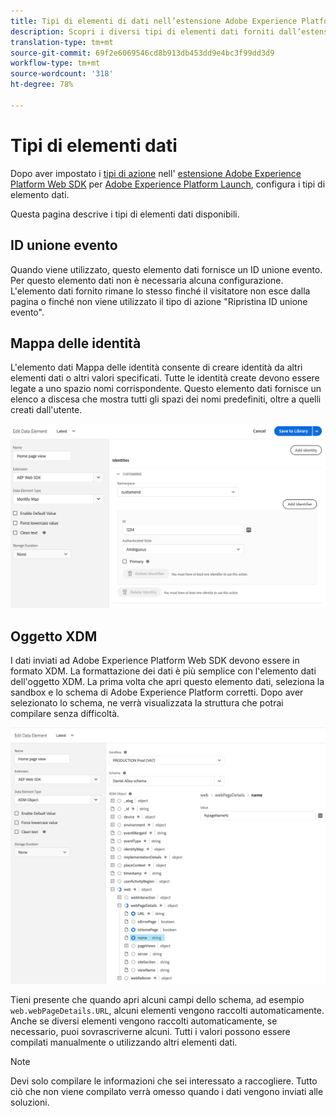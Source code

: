 ```yaml
---
title: Tipi di elementi di dati nell’estensione Adobe Experience Platform Web SDK
description: Scopri i diversi tipi di elementi dati forniti dall’estensione Adobe Experience Platform Web SDK in  Adobe Experience Platform Launch.
translation-type: tm+mt
source-git-commit: 69f2e6069546cd8b913db453dd9e4bc3f99dd3d9
workflow-type: tm+mt
source-wordcount: '318'
ht-degree: 78%

---
```



# Tipi di elementi dati

Dopo aver impostato i [tipi di azione](action-types.md) nell&#39; [estensione Adobe Experience Platform Web SDK](web-sdk-extension.md) per [ Adobe Experience Platform Launch](https://experienceleague.adobe.com/docs/launch.html), configura i tipi di elemento dati.

Questa pagina descrive i tipi di elementi dati disponibili.

## ID unione evento

Quando viene utilizzato, questo elemento dati fornisce un ID unione evento. Per questo elemento dati non è necessaria alcuna configurazione. L&#39;elemento dati fornito rimane lo stesso finché il visitatore non esce dalla pagina o finché non viene utilizzato il tipo di azione &quot;Ripristina ID unione evento&quot;.

## Mappa delle identità

L&#39;elemento dati Mappa delle identità consente di creare identità da altri elementi dati o altri valori specificati. Tutte le identità create devono essere legate a uno spazio nomi corrispondente. Questo elemento dati fornisce un elenco a discesa che mostra tutti gli spazi dei nomi predefiniti, oltre a quelli creati dall&#39;utente.

![](./assets/identity-map-data-element.png)

## Oggetto XDM

I dati inviati ad Adobe Experience Platform Web SDK devono essere in formato XDM. La formattazione dei dati è più semplice con l&#39;elemento dati dell&#39;oggetto XDM. La prima volta che apri questo elemento dati, seleziona la sandbox e lo schema di Adobe Experience Platform corretti. Dopo aver selezionato lo schema, ne verrà visualizzata la struttura che potrai compilare senza difficoltà.

![](./assets/XDM-object.png)

Tieni presente che quando apri alcuni campi dello schema, ad esempio `web.webPageDetails.URL`, alcuni elementi vengono raccolti automaticamente. Anche se diversi elementi vengono raccolti automaticamente, se necessario, puoi sovrascriverne alcuni. Tutti i valori possono essere compilati manualmente o utilizzando altri elementi dati.

>[!NOTE]
>
>Devi solo compilare le informazioni che sei interessato a raccogliere. Tutto ciò che non viene compilato verrà omesso quando i dati vengono inviati alle soluzioni.
